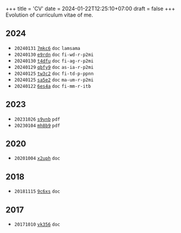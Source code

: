 +++
title = 'CV'
date = 2024-01-22T12:25:10+07:00
draft = false
+++
Evolution of curriculum vitae of me.
<!--more-->

## 2024
+ `20240131` [`7mkc6`](https://osf.io/7mkc6) `doc` `lamsama`
+ `20240130` [`e9rdn`](https://osf.io/e9rdn) `doc` `fi-wd-r-p2mi`
+ `20240130` [`t4dfu`](https://osf.io/t4dfu) `doc` `fi-ag-r-p2mi`
+ `20240129` [`qbfy9`](https://osf.io/qbfy9) `doc` `as-ia-r-p2mi`
+ `20240125` [`tw3c2`](https://osf.io/tw3c2) `doc` `fi-td-p-ppnn`
+ `20240125` [`sa5e2`](https://osf.io/sa5e2) `doc` `ma-um-r-p2mi`
+ `20240122` [`6es4a`](https://osf.io/6es4a) `doc` `fi-mm-r-itb`


## 2023
+ `20231026` [`s9ynb`](https://osf.io/s9ynb) `pdf`
+ `20230104` [`mh8b9`](https://osf.io/mh8b9) `pdf`


## 2020
+ `20201004` [`x2uph`](https://osf.io/x2uph) `doc`


## 2018
+ `20181115` [`9c6xs`](https://osf.io/9c6xs) `doc`


## 2017
+ `20171010` [`vk356`](https://osf.io/vk356) `doc`
